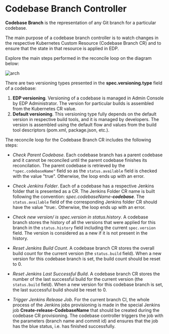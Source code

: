 # Codebase Branch Controller

**Codebase Branch** is the representation of any Git branch for a particular codebase.

The main purpose of a codebase branch controller is to watch changes in the respective Kubernetes Custom Resource
 (Codebase Branch CR) and to ensure that the state in that resource is applied in EDP.
 
Explore the main steps performed in the reconcile loop on the diagram below:

![arch](http://www.plantuml.com/plantuml/proxy?src=https://raw.githubusercontent.com/epmd-edp/codebase-operator/master/documentation/puml/codebase_branch_chain.puml)

There are two versioning types presented in the **spec.versioning.type** field of a codebase:

1. **EDP versioning**. Versioning of a codebase is managed in Admin Console by EDP Administrator. The version for particular builds
is assembled from the Kubernetes CR value. 
2. **Default versioning**. This versioning type fully depends on the default version in respective build tools, and it is managed by developers.
The version is assembled using the default flow and values from the build tool descriptors (pom.xml, package.json, etc.).

The reconcile loop for the Codebase Branch CR includes the following steps:

- *Check Parent Codebase*. Each codebase branch has a parent codebase and it cannot be reconciled until the parent codebase finishes its reconcilation.
The parent codebase is retrieved by the `*spec.codebaseName"` field so as the `status.available` field is checked with the
value "true". Otherwise, the loop ends up with an error.

- *Check Jenkins Folder*. Each of a codebase has a respective Jenkins folder that is presented as a CR.
The Jenkins Folder CR name is built following the convention: _spec.codebaseName-**codebase**_. The `status.available` field 
of the corresponding Jenkins folder CR should have the value "true:. Otherwise, the loop ends up with an error.
 
- *Check new version/ is spec.version in status.history*. A codebase branch stores the history of all the versions that were applied for this branch in the
`status.history` field including the current `spec.version` field. The version is considered as a new if it is not present
in the history.

- *Reset Jenkins Build Count*. A codebase branch CR stores the overall build count for the current version (the `status.build` field).
When a new version for this codebase branch is set, the build count should be reset to 0.

- *Reset Jenkins Last Successful Build*. A codebase branch CR stores the number of the last successful build for the current version (the `status.build` field).
When a new version for this codebase branch is set, the last successful build should be reset to 0.

- *Trigger Jenkins Release Job*. For the current branch CI, the whole process of the Jenkins jobs provisioning is made 
in the special Jenkins job **Create-release-CodebaseName** that should be created during the codebase CR provisioning. 
The codebase controller triggers the job with the parameters (branch name and commit id) and ensures that the job has 
the blue status, i.e. has finished successfully.